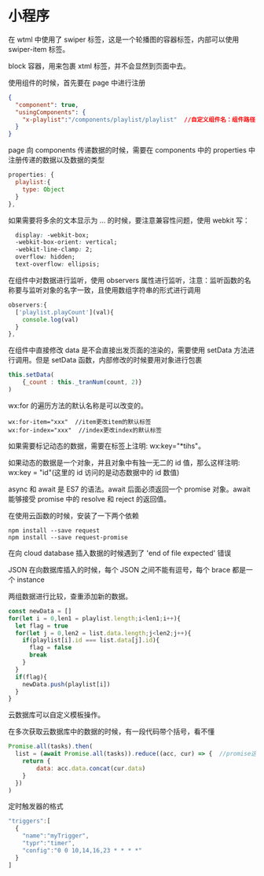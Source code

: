 # 小程序

在 wtml 中使用了 swiper 标签，这是一个轮播图的容器标签，内部可以使用 swiper-item 标签。

block 容器，用来包裹 xtml 标签，并不会显然到页面中去。

使用组件的时候，首先要在 page 中进行注册

```json
{
  "component": true,
  "usingComponents": {
    "x-playlist":"/components/playlist/playlist"  //自定义组件名：组件路径
  }
}
```

page 向 components 传递数据的时候，需要在 components 中的 properties 中注册传递的数据以及数据的类型

```javascript
properties: {
  playlist:{
  	type: Object
  }
},
```

如果需要将多余的文本显示为 ... 的时候，要注意兼容性问题，使用 webkit 写：

```css
  display: -webkit-box;
  -webkit-box-orient: vertical;
  -webkit-line-clamp: 2;
  overflow: hidden;
  text-overflow: ellipsis;
```

在组件中对数据进行监听，使用 observers 属性进行监听，注意：监听函数的名称要与监听对象的名字一致，且使用数组字符串的形式进行调用

```javascript
observers:{
  ['playlist.playCount'](val){
  	console.log(val)
  }
},
```

在组件中直接修改 data 是不会直接出发页面的渲染的，需要使用 setData 方法进行调用。但是 setData 函数，内部修改的时候要用对象进行包裹

```javascript
this.setData(
	{_count : this._tranNum(count, 2)}
)
```

wx:for 的遍历方法的默认名称是可以改变的。

```
wx:for-item="xxx"  //item更改item的默认标签
wx:for-index="xxx"  //index更改index的默认标签
```

如果需要标记动态的数据，需要在标签上注明: wx:key="*tihs"。

如果动态的数据是一个对象，并且对象中有独一无二的 id 值，那么这样注明: wx:key = "id"(这里的 id 访问的是动态数据中的 id 数值)

async 和 await 是 ES7 的语法。await 后面必须返回一个 promise 对象。await 能够接受 promise 中的 resolve 和 reject 的返回值。

在使用云函数的时候，安装了一下两个依赖

```
npm install --save request
npm install --save request-promise
```

在向 cloud database 插入数据的时候遇到了 'end of file expected' 错误

JSON 在向数据库插入的时候，每个 JSON 之间不能有逗号，每个 brace 都是一个 instance

两组数据进行比较，查重添加新的数据。

```javascript
const newData = []
for(let i = 0,len1 = playlist.length;i<len1;i++){
  let flag = true
  for(let j = 0,len2 = list.data.length;j<len2;j++){
    if(playlist[i].id === list.data[j].id){
      flag = false
      break
    }
  }
  if(flag){
  	newData.push(playlist[i])
  }
}
```

云数据库可以自定义模板操作。

在多次获取云数据库中的数据的时候，有一段代码带个括号，看不懂

```javascript
Promise.all(tasks).then(
  list = (await Promise.all(tasks)).reduce((acc, cur) => {  //promise这个地方
    return {
    	data: acc.data.concat(cur.data)
    }
  })
)
```

定时触发器的格式

```javascript
"triggers":[
  {
    "name":"myTrigger",
    "typr":"timer",
    "config":"0 0 10,14,16,23 * * * *"
  }
]
```

